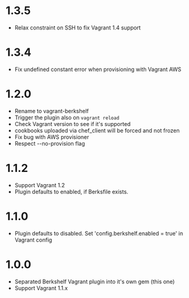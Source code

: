 # 1.3.5

* Relax constraint on SSH to fix Vagrant 1.4 support

# 1.3.4

- Fix undefined constant error when provisioning with Vagrant AWS

# 1.2.0

- Rename to vagrant-berkshelf
- Trigger the plugin also on `vagrant reload`
- Check Vagrant version to see if it's supported
- cookbooks uploaded via chef_client will be forced and not frozen
- Fix bug with AWS provisioner
- Respect --no-provision flag

# 1.1.2

- Support Vagrant 1.2
- Plugin defaults to enabled, if Berksfile exists.

# 1.1.0

- Plugin defaults to disabled. Set 'config.berkshelf.enabled = true' in Vagrant config

# 1.0.0

- Separated Berkshelf Vagrant plugin into it's own gem (this one)
- Support Vagrant 1.1.x
